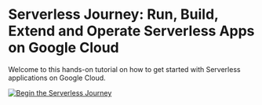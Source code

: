 # Serverless Journey: Run, Build, Extend and Operate Serverless Apps on Google Cloud

Welcome to this hands-on tutorial on how to get started with Serverless applications on Google Cloud.

[![Begin the Serverless Journey](https://gstatic.com/cloudssh/images/open-btn.svg)](https://shell.cloud.google.com/cloudshell/editor?cloudshell_git_repo=https://github.com/nucleusengineering/serverless.git&cloudshell_tutorial=journey/00-run.neos.md&show=ide&cloudshell_workspace=cloudshell_open/serverless/)



